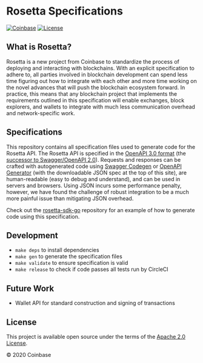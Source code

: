 # Rosetta Specifications

[![Coinbase](https://circleci.com/gh/coinbase/rosetta-specifications/tree/master.svg?style=shield)](https://circleci.com/gh/coinbase/rosetta-specifications/tree/master)
[![License](https://img.shields.io/github/license/coinbase/rosetta-specifications.svg)](https://github.com/coinbase/rosetta-specifications/blob/master/LICENSE.txt)

## What is Rosetta?
Rosetta is a new project from Coinbase to standardize the process
of deploying and interacting with blockchains. With an explicit
specification to adhere to, all parties involved in blockchain
development can spend less time figuring out how to integrate
with each other and more time working on the novel advances that
will push the blockchain ecosystem forward. In practice, this means
that any blockchain project that implements the requirements outlined
in this specification will enable exchanges, block explorers,
and wallets to integrate with much less communication overhead
and network-specific work.

## Specifications
This repository contains all specification files used to generate code for the
Rosetta API. The Rosetta API is specified in the [OpenAPI 3.0 format](https://www.openapis.org)
(the [successor to Swagger/OpenAPI 2.0](https://swagger.io/blog/news/whats-new-in-openapi-3-0)).
Requests and responses can be crafted with autogenerated code using
[Swagger Codegen](https://swagger.io/tools/swagger-codegen) or
[OpenAPI Generator](https://openapi-generator.tech) (with
the downloadable JSON spec at the top of this site),
are human-readable (easy to debug and understand), and can be used in servers and browsers.
Using JSON incurs some performance penalty, however, we have found the challenge of robust
integration to be a much more painful issue than mitigating JSON overhead.

Check out the [rosetta-sdk-go](https://github.com/coinbase/rosetta-sdk-go)
repository for an example of how to generate code using this specification.

## Development
* `make deps` to install dependencies
* `make gen` to generate the specification files
* `make validate` to ensure specification is valid
* `make release` to check if code passes all tests run by CircleCI

## Future Work
* Wallet API for standard construction and signing of transactions

## License
This project is available open source under the terms of the [Apache 2.0 License](https://opensource.org/licenses/Apache-2.0).

© 2020 Coinbase
